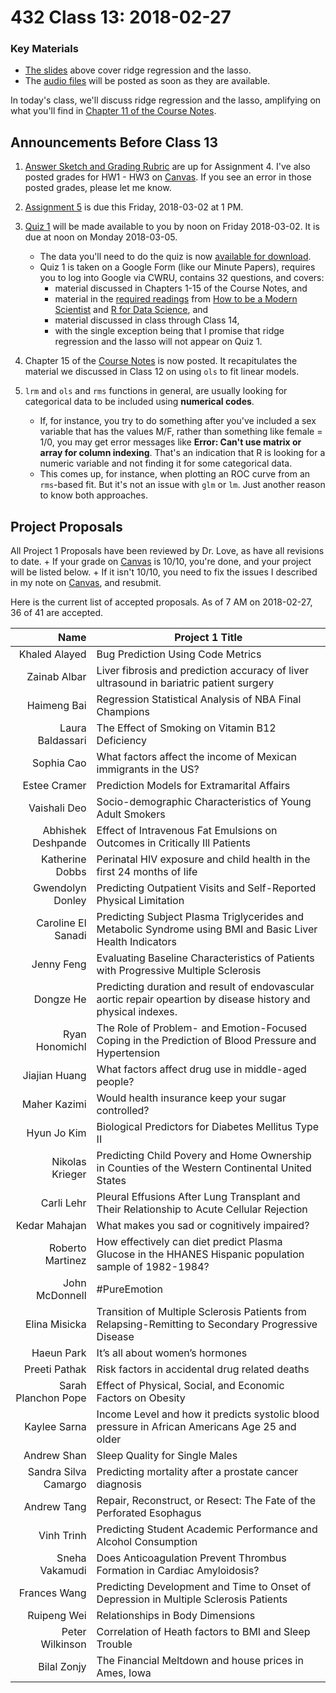# 432 Class 13: 2018-02-27

### Key Materials

- [The slides](https://github.com/THOMASELOVE/432-2018/tree/master/slides/class13) above cover ridge regression and the lasso.
- The [audio files](https://github.com/THOMASELOVE/432-2018/tree/master/slides/class13) will be posted as soon as they are available.

In today's class, we'll discuss ridge regression and the lasso, amplifying on what you'll find in [Chapter 11 of the Course Notes](https://thomaselove.github.io/432-notes/other-variable-selection-strategies.html).

## Announcements Before Class 13

1. [Answer Sketch and Grading Rubric](https://github.com/THOMASELOVE/432-2018/tree/master/assignments/hw4) are up for Assignment 4. I've also posted grades for HW1 - HW3 on [Canvas](https://canvas.case.edu/). If you see an error in those posted grades, please let me know.

2. [Assignment 5](https://github.com/THOMASELOVE/432-2018/tree/master/assignments/hw5) is due this Friday, 2018-03-02 at 1 PM.

3. [Quiz 1](https://github.com/THOMASELOVE/432-2018/tree/master/quizzes/quiz1) will be made available to you by noon on Friday 2018-03-02. It is due at noon on Monday 2018-03-05. 
    - The data you'll need to do the quiz is now [available for download](https://github.com/THOMASELOVE/432-2018/tree/master/quizzes/quiz1).
    - Quiz 1 is taken on a Google Form (like our Minute Papers), requires you to log into Google via CWRU, contains 32 questions, and covers:
        - material discussed in Chapters 1-15 of the Course Notes, and 
        - material in the [required readings](https://github.com/THOMASELOVE/432-2018/blob/master/SCHEDULE.md) from [How to be a Modern Scientist](https://github.com/THOMASELOVE/432-2018/tree/master/texts) and [R for Data Science](http://r4ds.had.co.nz/), and 
        - material discussed in class through Class 14, 
        - with the single exception being that I promise that ridge regression and the lasso will not appear on Quiz 1.

4. Chapter 15 of the [Course Notes](https://thomaselove.github.io/432-notes/) is now posted. It recapitulates the material we discussed in Class 12 on using `ols` to fit linear models.

5. `lrm` and `ols` and `rms` functions in general, are usually looking for categorical data to be included using **numerical codes**. 
    - If, for instance, you try to do something after you've included a sex variable that has the values M/F, rather than something like female = 1/0, you may get error messages like **Error: Can't use matrix or array for column indexing**. That's an indication that R is looking for a numeric variable and not finding it for some categorical data. 
    - This comes up, for instance, when plotting an ROC curve from an `rms`-based fit. But it's not an issue with `glm` or `lm`. Just another reason to know both approaches.

## Project Proposals

All Project 1 Proposals have been reviewed by Dr. Love, as have all revisions to date. 
    + If your grade on [Canvas](https://canvas.case.edu/) is 10/10, you're done, and your project will be listed below.
    + If it isn't 10/10, you need to fix the issues I described in my note on [Canvas](https://canvas.case.edu/), and resubmit.

Here is the current list of accepted proposals. As of 7 AM on 2018-02-27, 36 of 41 are accepted.

Name | Project 1 Title
-----------------------------: | -------------------------------------------------------------
Khaled Alayed	| Bug Prediction Using Code Metrics
Zainab Albar | Liver fibrosis and prediction accuracy of liver ultrasound in bariatric patient surgery
Haimeng Bai	| Regression Statistical Analysis of NBA Final Champions
Laura Baldassari |	The Effect of Smoking on Vitamin B12 Deficiency
Sophia Cao | What factors affect the income of Mexican immigrants in the US?
Estee Cramer |	Prediction Models for Extramarital Affairs
Vaishali Deo | Socio-demographic Characteristics of Young Adult Smokers
Abhishek Deshpande |	Effect of Intravenous Fat Emulsions on Outcomes in Critically Ill Patients
Katherine Dobbs |	Perinatal HIV exposure and child health in the first 24 months of life
Gwendolyn Donley |	Predicting Outpatient Visits and Self-Reported Physical Limitation
Caroline El Sanadi | Predicting Subject Plasma Triglycerides and Metabolic Syndrome using BMI and Basic Liver Health Indicators
Jenny Feng | Evaluating Baseline Characteristics of Patients with Progressive Multiple Sclerosis
Dongze He	| Predicting duration and result of endovascular aortic repair opeartion by disease history and physical indexes.
Ryan Honomichl |	The Role of Problem- and Emotion-Focused Coping in the Prediction of Blood Pressure and Hypertension
Jiajian Huang | What factors affect drug use in middle-aged people?
Maher Kazimi |	Would health insurance keep your sugar controlled?
Hyun Jo Kim | Biological Predictors for Diabetes Mellitus Type II
Nikolas Krieger |	Predicting Child Povery and Home Ownership in Counties of the Western Continental United States
Carli Lehr |	Pleural Effusions After Lung Transplant and Their Relationship to Acute Cellular Rejection
Kedar Mahajan |	What makes you sad or cognitively impaired?
Roberto Martinez | How effectively can diet predict Plasma Glucose in the HHANES Hispanic population sample of 1982-1984?
John McDonnell | #PureEmotion
Elina Misicka	| Transition of Multiple Sclerosis Patients from Relapsing-Remitting to Secondary Progressive Disease
Haeun Park	| It’s all about women’s hormones
Preeti Pathak | Risk factors in accidental drug related deaths
Sarah Planchon Pope	| Effect of Physical, Social, and Economic Factors on Obesity
Kaylee Sarna |	Income Level and how it predicts systolic blood pressure in African Americans Age 25 and older
Andrew Shan | Sleep Quality for Single Males
Sandra Silva Camargo |	Predicting mortality after a prostate cancer diagnosis
Andrew Tang	| Repair, Reconstruct, or Resect: The Fate of the Perforated Esophagus
Vinh Trinh | Predicting Student Academic Performance and Alcohol Consumption
Sneha Vakamudi	| Does Anticoagulation Prevent Thrombus Formation in Cardiac Amyloidosis?
Frances Wang	| Predicting Development and Time to Onset of Depression in Multiple Sclerosis Patients
Ruipeng Wei	| Relationships in Body Dimensions
Peter Wilkinson | Correlation of Heath factors to BMI and Sleep Trouble
Bilal Zonjy | The Financial Meltdown and house prices in Ames, Iowa
